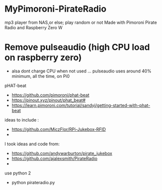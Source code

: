 # MyPimoroni-PirateRadio
mp3 player from NAS,or else; play random or not
Made with Pimoroni Pirate Radio and Raspberry Zero W

# Remove pulseaudio (high CPU load on raspberry zero)
- alsa dont charge CPU when not used ... pulseaudio uses around 40% minimum, all the time, on Pi0


pHAT-beat
- https://github.com/pimoroni/phat-beat
- https://pinout.xyz/pinout/phat_beat#
- https://learn.pimoroni.com/tutorial/sandyj/getting-started-with-phat-beat

ideas to include :
- https://github.com/MiczFlor/RPi-Jukebox-RFID
- 

I took ideas and code from:
- https://github.com/andywarburton/pirate_jukebox
- https://github.com/ajalexsmith/PirateRadio
- 

use python 2
- python pirateradio.py
